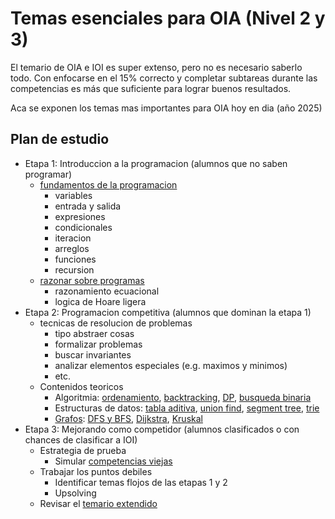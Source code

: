 # Temas esenciales para OIA (Nivel 2 y 3)

El temario de OIA e IOI es super extenso, pero no es necesario saberlo todo. Con
enfocarse en el 15% correcto y completar subtareas durante las competencias es
más que suficiente para lograr buenos resultados.

Aca se exponen los temas mas importantes para OIA hoy en dia (año 2025)

## Plan de estudio

- Etapa 1: Introduccion a la programacion (alumnos que no saben programar)
  - [fundamentos de la programacion](aprendiendo-a-programar)
    - variables
    - entrada y salida
    - expresiones
    - condicionales
    - iteracion
    - arreglos
    - funciones
    - recursion
  - [razonar sobre programas](semantica-de-programas)
    - razonamiento ecuacional
	- logica de Hoare ligera
- Etapa 2: Programacion competitiva (alumnos que dominan la etapa 1)
  - tecnicas de resolucion de problemas
    - tipo abstraer cosas
	- formalizar problemas
	- buscar invariantes
	- analizar elementos especiales (e.g. maximos y minimos)
	- etc.
  - Contenidos teoricos
    - Algoritmia: [ordenamiento](ordenamiento), [backtracking](backtracking), [DP](dp), [busqueda binaria](busqueda-binaria)
	- Estructuras de datos: [tabla aditiva](tabla-aditiva), [union find](union-find), [segment tree](segment-tree), [trie](trie)
	- [Grafos](grafos): [DFS y BFS](recorridos), [Dijkstra](camino-minimo), [Kruskal](spanning-tree)
- Etapa 3: Mejorando como competidor (alumnos clasificados o con chances de clasificar a IOI)
  - Estrategia de prueba
	- Simular [competencias viejas](https://www.oia.unsam.edu.ar/problemas-categoria-programacion/)
  - Trabajar los puntos debiles
    - Identificar temas flojos de las etapas 1 y 2
	- Upsolving
  - Revisar el [temario extendido]( https://sebastianmestre.github.io/comp-prog-argentina/page/temario )

